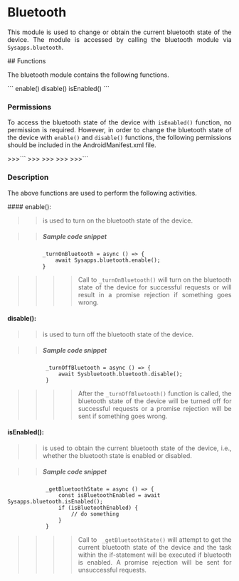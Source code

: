 # Bluetooth

<p style = "text-align: justify">This module is used to change or obtain the current bluetooth state of the device. The module is accessed by calling the bluetooth module via <code>Sysapps.bluetooth</code>.</p> 
## Functions

<p style = "text-align: justify">The bluetooth module contains the following functions.</p>
```
    enable()
    disable()
    isEnabled()
```

### Permissions

<p style = "text-align: justify">To access the bluetooth state of the device with <code>isEnabled()</code> function, no permission is required. However, in order to change the bluetooth state of the device with <code>enable()</code> and <code>disable()</code> functions, the following permissions should be included in the AndroidManifest.xml file.</p>
 >>>```
 >>> <uses-permission android:name="android.permission.BLUETOOTH"/>
 >>> <uses-permission android:name="android.permission.BLUETOOTH_ADMIN"/>
 >>> <uses-feature android:name="android.hardware.bluetooth" />
 >>>```


### Description

<p style = "text-align: justify">The above functions are used to perform the following activities.</p>
#### enable(): 

> > <p style = "text-align: justify">is used to turn on the bluetooth state of the device.</p>

> > ##### Sample code snippet

 ```
            _turnOnBluetooth = async () => {
                await Sysapps.bluetooth.enable();
            } 
 ```

> > > > <p style = "text-align: justify">Call to  <code>_turnOnBluetooth()</code> will turn on the bluetooth state of the device for successful requests or will result in a promise rejection if something goes wrong.</p>

#### disable(): 

> > <p style = "text-align: justify">is used to turn off the bluetooth state of the device.</p>

> > ##### Sample code snippet

```
            _turnOffBluetooth = async () => {
                await Sysbluetooth.bluetooth.disable();
            } 
```

> > > > <p style = "text-align: justify">After the  <code>_turnOffBluetooth()</code> function is called, the bluetooth state of the device will be turned off for successful requests or a promise rejection will be sent if something goes wrong.</p>

#### isEnabled(): 

> > <p style = "text-align: justify">is used to obtain the current bluetooth state of the device, i.e., whether the bluetooth state is enabled or disabled.</p>

> > ##### Sample code snippet

```
            _getBluetoothState = async () => {
                const isBluetoothEnabled = await Sysapps.bluetooth.isEnabled();
                if (isBluetoothEnabled) {
           			// do something
           		}
            } 
```

> > > > <p style = "text-align: justify">Call to  <code> _getBluetoothState()</code> will attempt to get the current bluetooth state of the device and the task within the if-statement will be executed if bluetooth is enabled. A promise rejection will be sent for unsuccessful requests.</p>

```

```